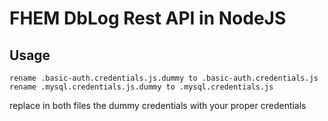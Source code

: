 # FHEM DbLog Rest API in NodeJS

## Usage

    rename .basic-auth.credentials.js.dummy to .basic-auth.credentials.js
    rename .mysql.credentials.js.dummy to .mysql.credentials.js
 replace in both files the dummy credentials with your proper credentials
